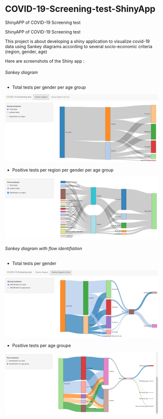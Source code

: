# COVID-19-Screening-test-ShinyApp
 ShinyAPP of COVID-19 Screening test

 ShinyAPP of COVID-19 Screening test

This project is about developing a shiny application to visualize covid-19 data using Sankey diagrams according to several socio-economic criteria (region, gender, age)

Here are screenshots of the Shiny app :

###### Sankey diagram

- Total tests per gender per age group

![total_test_gender_age](total_test_gender_age.png)

- Positive tests per region per gender per age group

![positive_tests_reg_gender_age_PL](positive_tests_reg_gender_age_PL.png)

###### Sankey diagram with flow identifiation

- Total tests per gender

![total_tests_by_gender.png](total_tests_by_gender.png)

- Positive tests per age groupe

![positive_test_byage.png](positive_test_byage.png)
